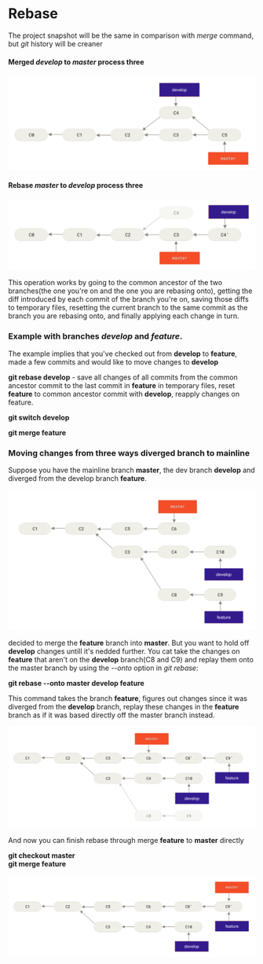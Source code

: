 # Rebase

The project snapshot will be the same in comparison with _merge_ command, but _git_ history will be creaner

#### Merged _develop_ to _master_ process three

![merge-process-tree](/assets/images/rebase/merge-process-tree.png)

#### Rebase _master_ to _develop_ process three

![merge-process-tree](/assets/images/rebase/rebase-process-tree.png)

This operation works by going to the common ancestor of the two branches(the one you're on and the one you are rebasing onto), getting the diff introduced by each commit of the branch you're on, saving those diffs to temporary files, resetting the current branch to the same commit as the branch you are rebasing onto, and finally applying each change in turn.

### Example with branches _develop_ and _feature_.

The example implies that you've checked out from **develop** to **feature**, made a few commits and would like to move changes to **develop**

**git rebase develop** - save all changes of all commits from the common ancestor commit to the last commit in **feature** in temporary files, reset **feature** to common ancestor commit with **develop**, reapply changes on feature.

**git switch develop**

**git merge feature**

### Moving changes from three ways diverged branch to mainline

Suppose you have the mainline branch **master**, the dev branch **develop** and diverged from the develop branch **feature**.

![start three](/assets/images/rebase/--onto-start-tree.png)

decided to merge the **feature** branch into **master**. But you want to hold off **develop** changes untill it's nedded further. You cat take the changes on **feature** that aren't on the **develop** branch(C8 and C9) and replay them onto the master branch by using the _--onto_ option in _git rebase_:

**git rebase --onto master develop feature**

This command takes the branch **feature**, figures out changes since it was diverged from the **develop** branch, replay these changes in the **feature** branch as if it was based directly off the master branch instead.

![rebased three](/assets/images/rebase/--onto-rebased-master-to-feature-tree.png)

And now you can finish rebase through merge **feature** to **master** directly

**git checkout master**  
**git merge feature**

![rebased three](/assets/images/rebase/--onto-merged-to-master-tree.png)
